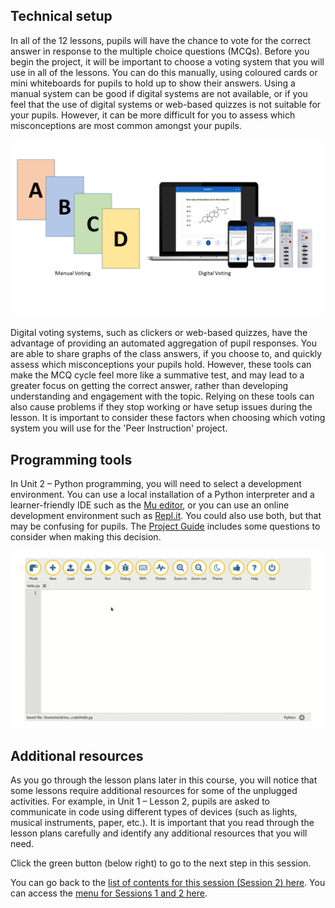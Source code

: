 ## Technical setup

In all of the 12 lessons, pupils will have the chance to vote for the correct answer in response to the multiple choice questions (MCQs). Before you begin the project, it will be important to choose a voting system that you will use in all of the lessons. You can do this manually, using coloured cards or mini whiteboards for pupils to hold up to show their answers. Using a manual system can be good if digital systems are not available, or if you feel that the use of digital systems or web-based quizzes is not suitable for your pupils. However, it can be more difficult for you to assess which misconceptions are most common amongst your pupils. 

![Examples of manual and digital voting. Four cards labelled A, B, C, and D are used to represent manual voting. A laptop, two phones, and two devices are pictured to represent digital voting.](images/PIvoting.png) 

Digital voting systems, such as clickers or web-based quizzes, have the advantage of providing an automated aggregation of pupil responses. You are able to share graphs of the class answers, if you choose to, and quickly assess which misconceptions your pupils hold. However, these tools can make the MCQ cycle feel more like a summative test, and may lead to a greater focus on getting the correct answer, rather than developing understanding and engagement with the topic. Relying on these tools can also cause problems if they stop working or have setup issues during the lesson. It is important to consider these factors when choosing which voting system you will use for the 'Peer Instruction' project.

## Programming tools

In Unit 2 – Python programming, you will need to select a development environment. You can use a local installation of a Python interpreter and a learner-friendly IDE such as the [Mu editor](codewith.mu), or you can use an online development environment such as [Repl.it](https://repl.it/). You could also use both, but that may be confusing for pupils. The [Project Guide](https://docs.google.com/document/d/17sTwXM-oZx3GL-rG6Ctglfqg-ONAW9SaB6p--2Vj99s/edit) includes some questions to consider when making this decision.

![A screenshot on the Mu editor.](images/MuProg.png)

## Additional resources

As you go through the lesson plans later in this course, you will notice that some lessons require additional resources for some of the unplugged activities. For example, in Unit 1 – Lesson 2, pupils are asked to communicate in code using different types of devices (such as lights, musical instruments, paper, etc.). It is important that you read through the lesson plans carefully and identify any additional resources that you will need. 
 
Click the green button (below right) to go to the next step in this session.

You can go back to the [list of contents for this session (Session 2) here](https://projects.raspberrypi.org/en/projects/gbic-peer-instruction-2).
You can access the [menu for Sessions 1 and 2 here](https://projects.raspberrypi.org/en/pathways/gbic-peer-instruction-training).
